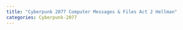 ```yaml
---
title: "Cyberpunk 2077 Computer Messages & Files Act 2 Hellman"
categories: Cyberpunk-2077
---
```


